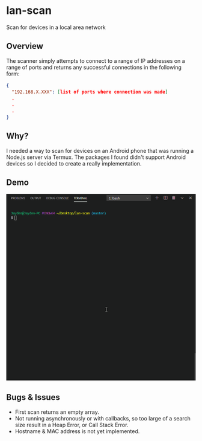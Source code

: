# lan-scan
Scan for devices in a local area network

## Overview
The scanner simply attempts to connect to a range of IP addresses on a range of ports and returns any successful connections in the following form:
``` json
{
  "192.168.X.XXX": [list of ports where connection was made]
  .
  .
  .
}
```

## Why?
I needed a way to scan for devices on an Android phone that was running a Node.js server via Termux. The packages I found didn't support Android devices so I decided to create a really implementation. 

## Demo
![](lan-scan-demo.gif)

## Bugs & Issues 
- First scan returns an empty array.
- Not running asynchronously or with callbacks, so too large of a search size result in a Heap Error, or Call Stack Error.
- Hostname & MAC address is not yet implemented.


